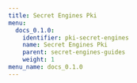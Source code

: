 ```yaml
---
title: Secret Engines Pki
menu:
  docs_0.1.0:
    identifier: pki-secret-engines
    name: Secret Engines Pki
    parent: secret-engines-guides
    weight: 1
menu_name: docs_0.1.0
---
```

